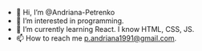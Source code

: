 - 👋 Hi, I’m @Andriana-Petrenko
- 👀 I’m interested in programming.
- 🌱 I’m currently learning React. I know HTML, CSS, JS.
- 📫 How to reach me p.andriana1991@gmail.com.
<!---
Andriana-Petrenko/Andriana-Petrenko is a ✨ special ✨ repository because its `README.md` (this file) appears on your GitHub profile.
You can click the Preview link to take a look at your changes.
--->
